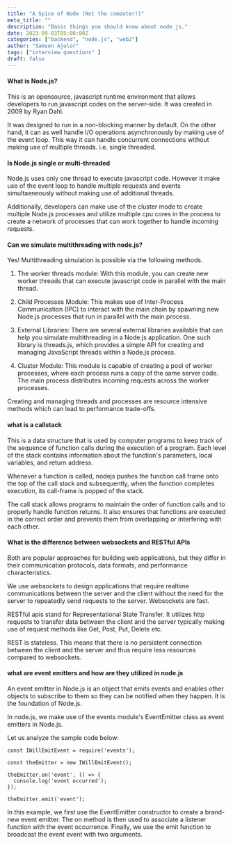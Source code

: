 ```yaml
---
title: "A Spice of Node (Not the computer!)"
meta_title: ""
description: "Basic things you should know about node js."
date: 2023-09-03T05:00:00Z
categories: ["backend", "node.js", "web2"]
author: "Samson Ajulor"
tags: ["interview questions" ]
draft: false
---
```


#### What is Node.js?
This is an opensource, javascript runtime environment that allows developers to run javascript codes on the server-side. It was created in 2009 by Ryan Dahl.

It was designed to run in a non-blocking manner by default. On the other hand, it can as well handle I/O operations asynchronously by making use of the event loop. This way it can handle concurrent connections without making use of multiple threads. i.e. single threaded.

#### Is Node.js single or multi-threaded
Node.js uses only one thread to execute javascript code. However it make use of the event loop to handle multiple requests and events simultaeneously without making use of additional threads.

Additionally, developers can make use of the cluster mode to create multiple Node.js processes and utilize multiple cpu cores in the process to create a network of processes that can work together to handle incoming requests.

#### Can we simulate multithreading with node.js?

Yes! Multithreading simulation is possible via the following methods.

1. The worker threads module: With this module, you can create new worker threads that can execute javascript code in parallel with the main thread.

2. Child Processes Module: This makes use of Inter-Process Communication (IPC) to interact with the main chain by spawning new Node.js processes that run in parallel with the main process.

3. External Libraries: There are several external libraries available that can help you simulate multithreading in a Node.js application. One such library is threads.js, which provides a simple API for creating and managing JavaScript threads within a Node.js process.

4. Cluster Module: This module is capable of creating a pool of worker processes, where each process runs a copy of the same server code. The main process distributes incoming requests across the worker processes.

Creating and managing threads and processes are resource intensive methods which can lead to performance trade-offs.

#### what is a callstack
This is a data structure that is used by computer programs to keep track of the sequence of function calls during the execution of a program. Each level of the stack contains information about the function's parameters, local variables, and return address.

Whenever a function is called, nodejs pushes the function call frame onto the top of the call stack and subsequently, when the function completes execution, its call-frame is popped of the stack.

The call stack allows programs to maintain the order of function calls and to properly handle function returns. It also ensures that functions are executed in the correct order and prevents them from overlapping or interfering with each other.


#### What is the difference between websockets and RESTful APIs

Both are popular approaches for building web applications, but they differ in their communication protocols, data formats, and performance characteristics.

We use websockets to design applications that require realtime communications between the server and the client without the need for the server to repeatedly send requests to the server. Websockets are fast.

RESTful apis stand for Representational State Transfer. It utilizes http requests to transfer data between the client and the server typically making use of request methods like Get, Post, Put, Delete etc.

REST is stateless. This means that there is no persistent connection between the client and the server and thus require less resources compared to websockets.

#### what are event emitters and how are they utilized in node.js

An event emitter in Node.js is an object that emits events and enables other objects to subscribe to them so they can be notified when they happen. It is the foundation of Node.js.

In node.js, we make use of the events module's EventEmitter class as event emitters in Node.js.

Let us analyze the sample code below:

```
const IWillEmitEvent = require('events');

const theEmitter = new IWillEmitEvent();

theEmitter.on('event', () => {
  console.log('event occurred');
});

theEmitter.emit('event');
```

In this example, we first use the EventEmitter constructor to create a brand-new event emitter. The on method is then used to associate a listener function with the event occurrence. Finally, we use the emit function to broadcast the event event with two arguments.
